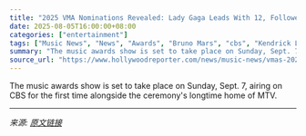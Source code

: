 ```yaml
---
title: "2025 VMA Nominations Revealed: Lady Gaga Leads With 12, Followed by Bruno Mars and Kendrick Lamar"
date: 2025-08-05T16:00:00+08:00
categories: ["entertainment"]
tags: ["Music News", "News", "Awards", "Bruno Mars", "cbs", "Kendrick Lamar", "Lady Gaga", "MTV", "MTV Video Music Awards", "music", "Sabrina Carpenter", "VMAs", "VMAs 2025"]
summary: "The music awards show is set to take place on Sunday, Sept. 7, airing on CBS for the first time alongside the ceremony's longtime home of MTV."
source_url: "https://www.hollywoodreporter.com/news/music-news/vmas-2025-nominees-complete-list-1236337370/"
---
```


The music awards show is set to take place on Sunday, Sept. 7, airing on CBS for the first time alongside the ceremony's longtime home of MTV.

---

*来源: [原文链接](https://www.hollywoodreporter.com/news/music-news/vmas-2025-nominees-complete-list-1236337370/)*
